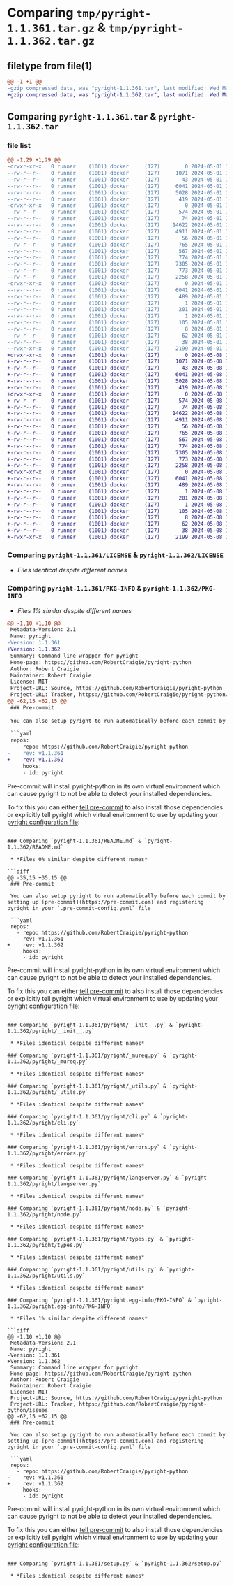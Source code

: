 # Comparing `tmp/pyright-1.1.361.tar.gz` & `tmp/pyright-1.1.362.tar.gz`

## filetype from file(1)

```diff
@@ -1 +1 @@
-gzip compressed data, was "pyright-1.1.361.tar", last modified: Wed May  1 16:25:58 2024, max compression
+gzip compressed data, was "pyright-1.1.362.tar", last modified: Wed May  8 10:05:18 2024, max compression
```

## Comparing `pyright-1.1.361.tar` & `pyright-1.1.362.tar`

### file list

```diff
@@ -1,29 +1,29 @@
-drwxr-xr-x   0 runner    (1001) docker     (127)        0 2024-05-01 16:25:58.629468 pyright-1.1.361/
--rw-r--r--   0 runner    (1001) docker     (127)     1071 2024-05-01 16:25:46.000000 pyright-1.1.361/LICENSE
--rw-r--r--   0 runner    (1001) docker     (127)       43 2024-05-01 16:25:46.000000 pyright-1.1.361/MANIFEST.in
--rw-r--r--   0 runner    (1001) docker     (127)     6041 2024-05-01 16:25:58.629468 pyright-1.1.361/PKG-INFO
--rw-r--r--   0 runner    (1001) docker     (127)     5028 2024-05-01 16:25:46.000000 pyright-1.1.361/README.md
--rw-r--r--   0 runner    (1001) docker     (127)      419 2024-05-01 16:25:46.000000 pyright-1.1.361/pyproject.toml
-drwxr-xr-x   0 runner    (1001) docker     (127)        0 2024-05-01 16:25:58.629468 pyright-1.1.361/pyright/
--rw-r--r--   0 runner    (1001) docker     (127)      574 2024-05-01 16:25:46.000000 pyright-1.1.361/pyright/__init__.py
--rw-r--r--   0 runner    (1001) docker     (127)       74 2024-05-01 16:25:46.000000 pyright-1.1.361/pyright/__main__.py
--rw-r--r--   0 runner    (1001) docker     (127)    14622 2024-05-01 16:25:46.000000 pyright-1.1.361/pyright/_mureq.py
--rw-r--r--   0 runner    (1001) docker     (127)     4911 2024-05-01 16:25:46.000000 pyright-1.1.361/pyright/_utils.py
--rw-r--r--   0 runner    (1001) docker     (127)       56 2024-05-01 16:25:46.000000 pyright-1.1.361/pyright/_version.py
--rw-r--r--   0 runner    (1001) docker     (127)      765 2024-05-01 16:25:46.000000 pyright-1.1.361/pyright/cli.py
--rw-r--r--   0 runner    (1001) docker     (127)      567 2024-05-01 16:25:46.000000 pyright-1.1.361/pyright/errors.py
--rw-r--r--   0 runner    (1001) docker     (127)      774 2024-05-01 16:25:46.000000 pyright-1.1.361/pyright/langserver.py
--rw-r--r--   0 runner    (1001) docker     (127)     7305 2024-05-01 16:25:46.000000 pyright-1.1.361/pyright/node.py
--rw-r--r--   0 runner    (1001) docker     (127)      773 2024-05-01 16:25:46.000000 pyright-1.1.361/pyright/types.py
--rw-r--r--   0 runner    (1001) docker     (127)     2258 2024-05-01 16:25:46.000000 pyright-1.1.361/pyright/utils.py
-drwxr-xr-x   0 runner    (1001) docker     (127)        0 2024-05-01 16:25:58.629468 pyright-1.1.361/pyright.egg-info/
--rw-r--r--   0 runner    (1001) docker     (127)     6041 2024-05-01 16:25:58.000000 pyright-1.1.361/pyright.egg-info/PKG-INFO
--rw-r--r--   0 runner    (1001) docker     (127)      489 2024-05-01 16:25:58.000000 pyright-1.1.361/pyright.egg-info/SOURCES.txt
--rw-r--r--   0 runner    (1001) docker     (127)        1 2024-05-01 16:25:58.000000 pyright-1.1.361/pyright.egg-info/dependency_links.txt
--rw-r--r--   0 runner    (1001) docker     (127)      201 2024-05-01 16:25:58.000000 pyright-1.1.361/pyright.egg-info/entry_points.txt
--rw-r--r--   0 runner    (1001) docker     (127)        1 2024-05-01 16:25:58.000000 pyright-1.1.361/pyright.egg-info/not-zip-safe
--rw-r--r--   0 runner    (1001) docker     (127)      105 2024-05-01 16:25:58.000000 pyright-1.1.361/pyright.egg-info/requires.txt
--rw-r--r--   0 runner    (1001) docker     (127)        8 2024-05-01 16:25:58.000000 pyright-1.1.361/pyright.egg-info/top_level.txt
--rw-r--r--   0 runner    (1001) docker     (127)       62 2024-05-01 16:25:46.000000 pyright-1.1.361/requirements.txt
--rw-r--r--   0 runner    (1001) docker     (127)       38 2024-05-01 16:25:58.629468 pyright-1.1.361/setup.cfg
--rwxr-xr-x   0 runner    (1001) docker     (127)     2199 2024-05-01 16:25:46.000000 pyright-1.1.361/setup.py
+drwxr-xr-x   0 runner    (1001) docker     (127)        0 2024-05-08 10:05:18.875471 pyright-1.1.362/
+-rw-r--r--   0 runner    (1001) docker     (127)     1071 2024-05-08 10:05:09.000000 pyright-1.1.362/LICENSE
+-rw-r--r--   0 runner    (1001) docker     (127)       43 2024-05-08 10:05:09.000000 pyright-1.1.362/MANIFEST.in
+-rw-r--r--   0 runner    (1001) docker     (127)     6041 2024-05-08 10:05:18.875471 pyright-1.1.362/PKG-INFO
+-rw-r--r--   0 runner    (1001) docker     (127)     5028 2024-05-08 10:05:09.000000 pyright-1.1.362/README.md
+-rw-r--r--   0 runner    (1001) docker     (127)      419 2024-05-08 10:05:09.000000 pyright-1.1.362/pyproject.toml
+drwxr-xr-x   0 runner    (1001) docker     (127)        0 2024-05-08 10:05:18.875471 pyright-1.1.362/pyright/
+-rw-r--r--   0 runner    (1001) docker     (127)      574 2024-05-08 10:05:09.000000 pyright-1.1.362/pyright/__init__.py
+-rw-r--r--   0 runner    (1001) docker     (127)       74 2024-05-08 10:05:09.000000 pyright-1.1.362/pyright/__main__.py
+-rw-r--r--   0 runner    (1001) docker     (127)    14622 2024-05-08 10:05:09.000000 pyright-1.1.362/pyright/_mureq.py
+-rw-r--r--   0 runner    (1001) docker     (127)     4911 2024-05-08 10:05:09.000000 pyright-1.1.362/pyright/_utils.py
+-rw-r--r--   0 runner    (1001) docker     (127)       56 2024-05-08 10:05:09.000000 pyright-1.1.362/pyright/_version.py
+-rw-r--r--   0 runner    (1001) docker     (127)      765 2024-05-08 10:05:09.000000 pyright-1.1.362/pyright/cli.py
+-rw-r--r--   0 runner    (1001) docker     (127)      567 2024-05-08 10:05:09.000000 pyright-1.1.362/pyright/errors.py
+-rw-r--r--   0 runner    (1001) docker     (127)      774 2024-05-08 10:05:09.000000 pyright-1.1.362/pyright/langserver.py
+-rw-r--r--   0 runner    (1001) docker     (127)     7305 2024-05-08 10:05:09.000000 pyright-1.1.362/pyright/node.py
+-rw-r--r--   0 runner    (1001) docker     (127)      773 2024-05-08 10:05:09.000000 pyright-1.1.362/pyright/types.py
+-rw-r--r--   0 runner    (1001) docker     (127)     2258 2024-05-08 10:05:09.000000 pyright-1.1.362/pyright/utils.py
+drwxr-xr-x   0 runner    (1001) docker     (127)        0 2024-05-08 10:05:18.875471 pyright-1.1.362/pyright.egg-info/
+-rw-r--r--   0 runner    (1001) docker     (127)     6041 2024-05-08 10:05:18.000000 pyright-1.1.362/pyright.egg-info/PKG-INFO
+-rw-r--r--   0 runner    (1001) docker     (127)      489 2024-05-08 10:05:18.000000 pyright-1.1.362/pyright.egg-info/SOURCES.txt
+-rw-r--r--   0 runner    (1001) docker     (127)        1 2024-05-08 10:05:18.000000 pyright-1.1.362/pyright.egg-info/dependency_links.txt
+-rw-r--r--   0 runner    (1001) docker     (127)      201 2024-05-08 10:05:18.000000 pyright-1.1.362/pyright.egg-info/entry_points.txt
+-rw-r--r--   0 runner    (1001) docker     (127)        1 2024-05-08 10:05:18.000000 pyright-1.1.362/pyright.egg-info/not-zip-safe
+-rw-r--r--   0 runner    (1001) docker     (127)      105 2024-05-08 10:05:18.000000 pyright-1.1.362/pyright.egg-info/requires.txt
+-rw-r--r--   0 runner    (1001) docker     (127)        8 2024-05-08 10:05:18.000000 pyright-1.1.362/pyright.egg-info/top_level.txt
+-rw-r--r--   0 runner    (1001) docker     (127)       62 2024-05-08 10:05:09.000000 pyright-1.1.362/requirements.txt
+-rw-r--r--   0 runner    (1001) docker     (127)       38 2024-05-08 10:05:18.875471 pyright-1.1.362/setup.cfg
+-rwxr-xr-x   0 runner    (1001) docker     (127)     2199 2024-05-08 10:05:09.000000 pyright-1.1.362/setup.py
```

### Comparing `pyright-1.1.361/LICENSE` & `pyright-1.1.362/LICENSE`

 * *Files identical despite different names*

### Comparing `pyright-1.1.361/PKG-INFO` & `pyright-1.1.362/PKG-INFO`

 * *Files 1% similar despite different names*

```diff
@@ -1,10 +1,10 @@
 Metadata-Version: 2.1
 Name: pyright
-Version: 1.1.361
+Version: 1.1.362
 Summary: Command line wrapper for pyright
 Home-page: https://github.com/RobertCraigie/pyright-python
 Author: Robert Craigie
 Maintainer: Robert Craigie
 License: MIT
 Project-URL: Source, https://github.com/RobertCraigie/pyright-python
 Project-URL: Tracker, https://github.com/RobertCraigie/pyright-python/issues
@@ -62,15 +62,15 @@
 ### Pre-commit
 
 You can also setup pyright to run automatically before each commit by setting up [pre-commit](https://pre-commit.com) and registering pyright in your `.pre-commit-config.yaml` file
 
 ```yaml
 repos:
   - repo: https://github.com/RobertCraigie/pyright-python
-    rev: v1.1.361
+    rev: v1.1.362
     hooks:
     - id: pyright
 ```
 
 Pre-commit will install pyright-python in its own virtual environment which can cause pyright to not be able to detect your installed dependencies.
 
 To fix this you can either [tell pre-commit](https://pre-commit.com/#config-additional_dependencies) to also install those dependencies or explicitly tell pyright which virtual environment to use by updating your [pyright configuration file](https://github.com/microsoft/pyright/blob/main/docs/configuration.md):
```

### Comparing `pyright-1.1.361/README.md` & `pyright-1.1.362/README.md`

 * *Files 0% similar despite different names*

```diff
@@ -35,15 +35,15 @@
 ### Pre-commit
 
 You can also setup pyright to run automatically before each commit by setting up [pre-commit](https://pre-commit.com) and registering pyright in your `.pre-commit-config.yaml` file
 
 ```yaml
 repos:
   - repo: https://github.com/RobertCraigie/pyright-python
-    rev: v1.1.361
+    rev: v1.1.362
     hooks:
     - id: pyright
 ```
 
 Pre-commit will install pyright-python in its own virtual environment which can cause pyright to not be able to detect your installed dependencies.
 
 To fix this you can either [tell pre-commit](https://pre-commit.com/#config-additional_dependencies) to also install those dependencies or explicitly tell pyright which virtual environment to use by updating your [pyright configuration file](https://github.com/microsoft/pyright/blob/main/docs/configuration.md):
```

### Comparing `pyright-1.1.361/pyright/__init__.py` & `pyright-1.1.362/pyright/__init__.py`

 * *Files identical despite different names*

### Comparing `pyright-1.1.361/pyright/_mureq.py` & `pyright-1.1.362/pyright/_mureq.py`

 * *Files identical despite different names*

### Comparing `pyright-1.1.361/pyright/_utils.py` & `pyright-1.1.362/pyright/_utils.py`

 * *Files identical despite different names*

### Comparing `pyright-1.1.361/pyright/cli.py` & `pyright-1.1.362/pyright/cli.py`

 * *Files identical despite different names*

### Comparing `pyright-1.1.361/pyright/errors.py` & `pyright-1.1.362/pyright/errors.py`

 * *Files identical despite different names*

### Comparing `pyright-1.1.361/pyright/langserver.py` & `pyright-1.1.362/pyright/langserver.py`

 * *Files identical despite different names*

### Comparing `pyright-1.1.361/pyright/node.py` & `pyright-1.1.362/pyright/node.py`

 * *Files identical despite different names*

### Comparing `pyright-1.1.361/pyright/types.py` & `pyright-1.1.362/pyright/types.py`

 * *Files identical despite different names*

### Comparing `pyright-1.1.361/pyright/utils.py` & `pyright-1.1.362/pyright/utils.py`

 * *Files identical despite different names*

### Comparing `pyright-1.1.361/pyright.egg-info/PKG-INFO` & `pyright-1.1.362/pyright.egg-info/PKG-INFO`

 * *Files 1% similar despite different names*

```diff
@@ -1,10 +1,10 @@
 Metadata-Version: 2.1
 Name: pyright
-Version: 1.1.361
+Version: 1.1.362
 Summary: Command line wrapper for pyright
 Home-page: https://github.com/RobertCraigie/pyright-python
 Author: Robert Craigie
 Maintainer: Robert Craigie
 License: MIT
 Project-URL: Source, https://github.com/RobertCraigie/pyright-python
 Project-URL: Tracker, https://github.com/RobertCraigie/pyright-python/issues
@@ -62,15 +62,15 @@
 ### Pre-commit
 
 You can also setup pyright to run automatically before each commit by setting up [pre-commit](https://pre-commit.com) and registering pyright in your `.pre-commit-config.yaml` file
 
 ```yaml
 repos:
   - repo: https://github.com/RobertCraigie/pyright-python
-    rev: v1.1.361
+    rev: v1.1.362
     hooks:
     - id: pyright
 ```
 
 Pre-commit will install pyright-python in its own virtual environment which can cause pyright to not be able to detect your installed dependencies.
 
 To fix this you can either [tell pre-commit](https://pre-commit.com/#config-additional_dependencies) to also install those dependencies or explicitly tell pyright which virtual environment to use by updating your [pyright configuration file](https://github.com/microsoft/pyright/blob/main/docs/configuration.md):
```

### Comparing `pyright-1.1.361/setup.py` & `pyright-1.1.362/setup.py`

 * *Files identical despite different names*

